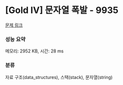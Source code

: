 # [Gold IV] 문자열 폭발 - 9935 

[문제 링크](https://www.acmicpc.net/problem/9935) 

### 성능 요약

메모리: 2952 KB, 시간: 28 ms

### 분류

자료 구조(data_structures), 스택(stack), 문자열(string)

